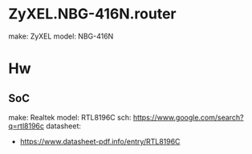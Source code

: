 # ZyXEL.NBG-416N.router
make: ZyXEL
model: NBG-416N

# Hw
## SoC
make: Realtek
model: RTL8196C
sch: https://www.google.com/search?q=rtl8196c
datasheet:
- https://www.datasheet-pdf.info/entry/RTL8196C
